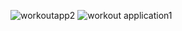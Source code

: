 ![workoutapp2](https://github.com/user-attachments/assets/6ed945ed-a150-4604-a338-9467be48b65e)
![workout application1](https://github.com/user-attachments/assets/91a2a69a-6106-49a6-974c-372221ba7570)
